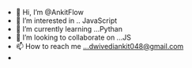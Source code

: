 - 👋 Hi, I’m @AnkitFlow
- 👀 I’m interested in .. JavaScript
- 🌱 I’m currently learning ...Pythan
- 💞️ I’m looking to collaborate on ...JS
- 📫 How to reach me ...dwivediankit048@gmail.com
-

<!---
AnkitFlow/AnkitFlow is a ✨ special ✨ repository because its `README.md` (this file) appears on your GitHub profile.
You can click the Preview link to take a look at your changes.
--->
